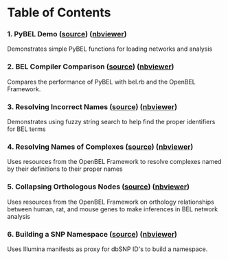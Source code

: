 # Table of Contents

### 1. PyBEL Demo ([source](https://github.com/pybel/pybel-notebooks/blob/master/PyBEL%20Demo.ipynb)\) ([nbviewer](http://nbviewer.jupyter.org/github/pybel/pybel-notebooks/blob/master/PyBEL%20Demo.ipynb)\)

Demonstrates simple PyBEL functions for loading networks and analysis

### 2. BEL Compiler Comparison ([source](https://github.com/pybel/pybel-notebooks/blob/master/BEL%20Compiler%20Comparison.ipynb)\) ([nbviewer](http://nbviewer.jupyter.org/github/pybel/pybel-notebooks/blob/master/BEL%20Compiler%20Comparison.ipynb)\)
	
Compares the performance of PyBEL with bel.rb and the OpenBEL Framework.
	
### 3. Resolving Incorrect Names ([source](https://github.com/pybel/pybel-notebooks/blob/master/Resolving%20Incorrect%20Names.ipynb)\) ([nbviewer](http://nbviewer.jupyter.org/github/pybel/pybel-notebooks/blob/master/Resolving%20Incorrect%20Names.ipynb)\)

Demonstrates using fuzzy string search to help find the proper identifiers for BEL terms

### 4. Resolving Names of Complexes ([source](https://github.com/pybel/pybel-notebooks/blob/master/Resolving%20Names%20of%20Complexes.ipynb)\) ([nbviewer](http://nbviewer.jupyter.org/github/pybel/pybel-notebooks/blob/master/Resolving%20Names%20of%20Complexes.ipynb)\)

Uses resources from the OpenBEL Framework to resolve complexes named by their definitions to their proper names

### 5. Collapsing Orthologous Nodes ([source](https://github.com/pybel/pybel-notebooks/blob/master/Collapsing%20Orthologous%20Nodes.ipynb)\) ([nbviewer](http://nbviewer.jupyter.org/github/pybel/pybel-notebooks/blob/master/Collapsing%20Orthologous%20Nodes.ipynb)\)

Uses resources from the OpenBEL Framework on orthology relationships between human, rat, and mouse genes to make inferences in BEL network analysis

### 6. Building a SNP Namespace ([source](https://github.com/pybel/pybel-notebooks/blob/master/Building%20SNP%20Namespace.ipynb)\) ([nbviewer](http://nbviewer.jupyter.org/github/pybel/pybel-notebooks/blob/master/Building%20SNP%20Namespace.ipynb)\)

Uses Illumina manifests as proxy for dbSNP ID's to build a namespace.
